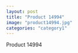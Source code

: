 ```yaml
---
layout: post
title: "Product 14994"
image: "product14994.jpg"
categories: "category1"
---
```

Product 14994
